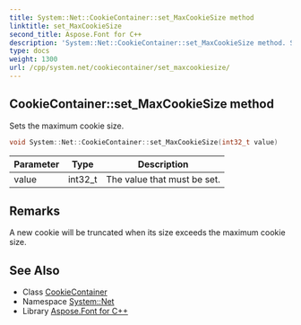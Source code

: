 ```yaml
---
title: System::Net::CookieContainer::set_MaxCookieSize method
linktitle: set_MaxCookieSize
second_title: Aspose.Font for C++
description: 'System::Net::CookieContainer::set_MaxCookieSize method. Sets the maximum cookie size in C++.'
type: docs
weight: 1300
url: /cpp/system.net/cookiecontainer/set_maxcookiesize/
---
```

## CookieContainer::set_MaxCookieSize method


Sets the maximum cookie size.

```cpp
void System::Net::CookieContainer::set_MaxCookieSize(int32_t value)
```


| Parameter | Type | Description |
| --- | --- | --- |
| value | int32_t | The value that must be set. |
## Remarks



A new cookie will be truncated when its size exceeds the maximum cookie size. 

## See Also

* Class [CookieContainer](../)
* Namespace [System::Net](../../)
* Library [Aspose.Font for C++](../../../)

